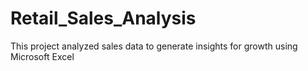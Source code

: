 # Retail_Sales_Analysis
This project analyzed sales data to generate insights for growth using Microsoft Excel
